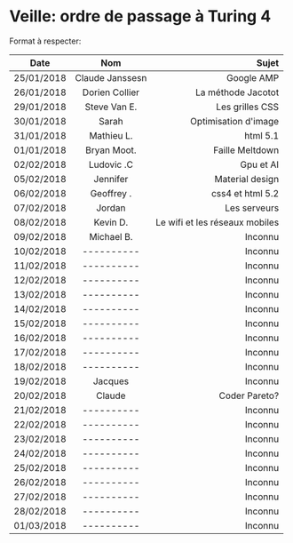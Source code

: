 ﻿# Veille: ordre de passage à Turing 4

Format à respecter:   

| Date          | Nom              | Sujet              |
| ------------- |:----------------:| ------------------:|
| 25/01/2018    | Claude Janssesn  | Google AMP         |
| 26/01/2018    | Dorien Collier   | La méthode Jacotot |
| 29/01/2018    | Steve Van E.     | Les grilles CSS    |
| 30/01/2018    | Sarah            | Optimisation d'image |
| 31/01/2018    | Mathieu L.       | html 5.1           |
| 01/01/2018    | Bryan Moot.      | Faille Meltdown    |
| 02/02/2018    | Ludovic .C       | Gpu et AI          |
| 05/02/2018    | Jennifer         | Material design    |
| 06/02/2018    | Geoffrey  .      | css4 et html 5.2   |
| 07/02/2018    | Jordan           | Les serveurs       |
| 08/02/2018    | Kevin D.         | Le wifi et les réseaux mobiles |
| 09/02/2018    | Michael B.       | Inconnu            |
| 10/02/2018    | ----------       | Inconnu            |
| 11/02/2018    | ----------       | Inconnu            |
| 12/02/2018    | ----------       | Inconnu            |
| 13/02/2018    | ----------       | Inconnu            |
| 14/02/2018    | ----------       | Inconnu            |
| 15/02/2018    | ----------       | Inconnu            |
| 16/02/2018    | ----------       | Inconnu            |
| 17/02/2018    | ----------       | Inconnu            |
| 18/02/2018    | ----------       | Inconnu            |
| 19/02/2018    | Jacques          | Inconnu            |
| 20/02/2018    | Claude           | Coder Pareto?      |
| 21/02/2018    | ----------       | Inconnu            |
| 22/02/2018    | ----------       | Inconnu            |
| 23/02/2018    | ----------       | Inconnu            |
| 24/02/2018    | ----------       | Inconnu            |
| 25/02/2018    | ----------       | Inconnu            |
| 26/02/2018    | ----------       | Inconnu            |
| 27/02/2018    | ----------       | Inconnu            |
| 28/02/2018    | ----------       | Inconnu            |
| 01/03/2018    | ----------       | Inconnu            |


